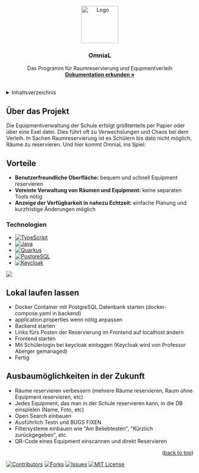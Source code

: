 <!-- PROJECT LOGO -->
<br />
<div align="center">
  <a href="https://github.com/S-Stoeger/OmniaL">
    <img src="https://raw.githubusercontent.com/S-Stoeger/OmniaL/main/code/frontend/assets/images/Logo-OmniaL-rund.png" alt="Logo" width="100" height="100">

  </a>

  <h3 align="center">OmniaL</h3>

  <p align="center">
    Das Programm für Raumreservierung und Equpmentverleih
    <br />
    <a href="https://github.com/S-Stoeger/OmniaL/tree/main/dokument"><strong>Dokumentation erkunden »</strong></a>
    <br />
    <br />
    <!-- <a href="">View Demo</a>
    ·
    <a href="">Report Bug</a>
    ·
    <a href="">Request Feature</a> -->
  </p>
</div>

<!-- TABLE OF CONTENTS -->
<details>
  <summary>Inhaltsverzeichnis</summary>
  <ol>
    <li>
      <a href="#über-das-projekt">Über das Projekt</a>
      <ul>
        <li><a href="#technologien">Technologien</a></li>
      </ul>
    </li>
    <li>
      <a href="#erste-schritte">Erste Schritte</a>
      <ul>
        <li><a href="#voraussetzungen">Voraussetzungen</a></li>
        <li><a href="#installation">Installation</a></li>
        <li><a href="#nutzung">Nutzung</a></li>
      </ul>
    </li>
    <li><a href="#mitglieder">Mitglieder</a></li>
  </ol>
</details>


## Über das Projekt
<!-- Screenshot von UI bzw Startseite -->
<!-- [![Product Name Verwaltung deScreen Shot][product-screenshot]](https://example.com)-->
Die Equipmentverwaltung der Schule erfolgt größtenteils per Papier oder über eine Exel datei.
Dies führt oft zu Verwechslungen und Chaos bei dem Verleih.
In Sachen Raumreservierung ist es Schülern bis dato nicht möglich, Räume zu reservieren.
Und hier kommt OmniaL ins Spiel:

## Vorteile
* **Benutzerfreundliche Oberfläche:** bequem und schnell Equipment reservieren
* **Vereinte Verwaltung von Räumen und Equipment:** keine separaten Tools nötig
* **Anzeige der Verfügbarkeit in nahezu Echtzeit:** einfache Planung und kurzfristige Änderungen möglich


### Technologien
* [![TypeScript][TypeScript.js]][TypeScript-url]
* [![Java][Java]][Java-url]
* [![Quarkus][Quarkus]][Quarkus-url]
* [![PostgreSQL][PostgreSQL]][PostgreSQL-url]
* [![Keycloak][Keycloak]][Keycloak-url]


<a href="https://github.com/S-Stoeger/OmniaL/graphs/contributors">
  <img src="https://contrib.rocks/image?repo=S-Stoeger/OmniaL&max=4" />
</a>


## Lokal laufen lassen
* Docker Container mit PostgreSQL Datenbank starten (docker-compose.yaml in backend)
* application.properties wenn nötig anpassen
* Backend starten
* Links fürs Posten der Reservierung im Frontend auf localhost ändern
* Frontend starten
* Mit Schülerlogin bei keycloak einloggen (Keycloak wird von Professor Aberger gemanaged)
* Fertig

## Ausbaumöglichkeiten in der Zukunft
* Räume reservieren verbessern (mehrere Räume reservieren, Raum ohne Equipment reservieren, etc)
* Jedes Equipment, das man in der Schule reservieren kann, in die DB einspielen (Name, Foto, etc)
* Open Search einbauen
* Ausführlich Testn und BUGS FIXEN
* Filtersysteme einbauen wie "Am Beliebtesten", "Kürzlich zurückgegeben", etc.
* QR-Code eines Equipment einscannen und direkt Reservieren

<p align="right">(<a href="#readme-top">back to top</a>)</p>

<!--
## Licence
Siehe `LICENSE.txt` für mehr Informationen.
-->

[![Contributors][contributors-shield]][contributors-url]
[![Forks][forks-shield]][forks-url]
[![Issues][issues-shield]][issues-url]
[![MIT License][license-shield]][license-url]

<!-- Links und Bilder URL's -->
[contributors-shield]: https://img.shields.io/github/contributors/S-Stoeger/OmniaL.svg?style=for-the-badge
[contributors-url]: https://github.com/S-Stoeger/OmniaL/graphs/contributors
[forks-shield]: https://img.shields.io/github/forks/S-Stoeger/OmniaL.svg?style=for-the-badge
[forks-url]: https://github.com/S-Stoeger/OmniaL/network/members
[issues-shield]: https://img.shields.io/github/issues/S-Stoeger/OmniaL.svg?style=for-the-badge
[issues-url]: https://github.com/S-Stoeger/OmniaL/
[license-shield]: https://img.shields.io/github/license/S-Stoeger/OmniaL.svg?style=for-the-badge
[license-url]: https://github.com/S-Stoeger/OmniaL/blob/master/LICENSE.txt

[TypeScript.js]: https://img.shields.io/badge/TypeScript-007ACC?style=for-the-badge&logo=typescript&logoColor=white
[TypeScript-url]: https://www.typescriptlang.org/
[Java]: https://img.shields.io/badge/Java-ED8B00?style=for-the-badge&logo=java&logoColor=white
[Java-url]: https://www.java.com/
[Quarkus]: https://img.shields.io/badge/Quarkus-4695EB?style=for-the-badge&logo=quarkus&logoColor=white
[Quarkus-url]: https://quarkus.io/
[PostgreSQL]: https://img.shields.io/badge/PostgreSQL-4169E1?style=for-the-badge&logo=postgresql&logoColor=white
[PostgreSQL-url]: https://www.postgresql.org/
[Keycloak]: https://img.shields.io/badge/Keycloak-000000?style=for-the-badge&logo=keycloak&logoColor=white
[Keycloak-url]: https://www.keycloak.org/
[Next.js]: https://img.shields.io/badge/next.js-000000?style=for-the-badge&logo=nextdotjs&logoColor=white
[Next-url]: https://nextjs.org/
